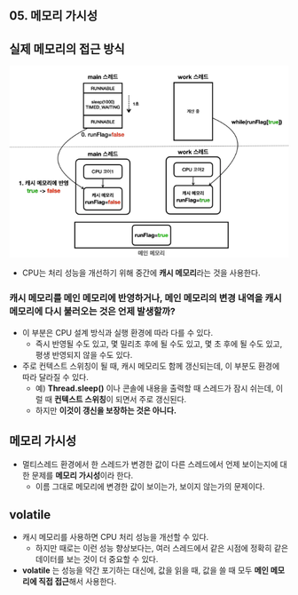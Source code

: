 ## 05. 메모리 가시성

## 실제 메모리의 접근 방식
![img.png](images/실제%20메모리의%20접근%20방식.png)
- CPU는 처리 성능을 개선하기 위해 중간에 **캐시 메모리**라는 것을 사용한다.


### 캐시 메모리를 메인 메모리에 반영하거나, 메인 메모리의 변경 내역을 캐시 메모리에 다시 불러오는 것은 언제 발생할까?
- 이 부분은 CPU 설계 방식과 실행 환경에 따라 다를 수 있다.
  - 즉시 반영될 수도 있고, 몇 밀리초 후에 될 수도 있고, 몇 초 후에 될 수도 있고, 평생 반영되지 않을 수도 있다.
- 주로 컨텍스트 스위칭이 될 때, 캐시 메모리도 함께 갱신되는데, 이 부분도 환경에 따라 달라질 수 있다.
  - 예) **Thread.sleep()** 이나 콘솔에 내용을 출력할 때 스레드가 잠시 쉬는데, 이럴 때 **컨텍스트 스위칭**이 되면서 주로 갱신된다.
  - 하지만 **이것이 갱신을 보장하는 것은 아니다.**


## 메모리 가시성
- 멀티스레드 환경에서 한 스레드가 변경한 값이 다른 스레드에서 언제 보이는지에 대한 문제를 **메모리 가시성**이라 한다.
  - 이름 그대로 메모리에 변경한 값이 보이는가, 보이지 않는가의 문제이다.


## volatile
- 캐시 메모리를 사용하면 CPU 처리 성능을 개선할 수 있다.
  - 하지만 때로는 이런 성능 향상보다는, 여러 스레드에서 같은 시점에 정확히 같은 데이터를 보는 것이 더 중요할 수 있다.
- **volatile** 는 성능을 약간 포기하는 대신에, 값을 읽을 때, 값을 쓸 때 모두 **메인 메모리에 직접 접근**해서 사용한다.